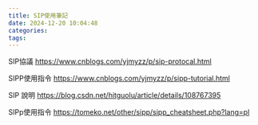 ```yaml
---
title: SIP使用筆記
date: 2024-12-20 10:04:48
categories:
tags:
---
```

SIP協議
https://www.cnblogs.com/yjmyzz/p/sip-protocal.html

SIPP使用指令
https://www.cnblogs.com/yjmyzz/p/sipp-tutorial.html

SIP 說明
https://blog.csdn.net/hitguolu/article/details/108767395

SIPp使用指令
https://tomeko.net/other/sipp/sipp_cheatsheet.php?lang=pl

